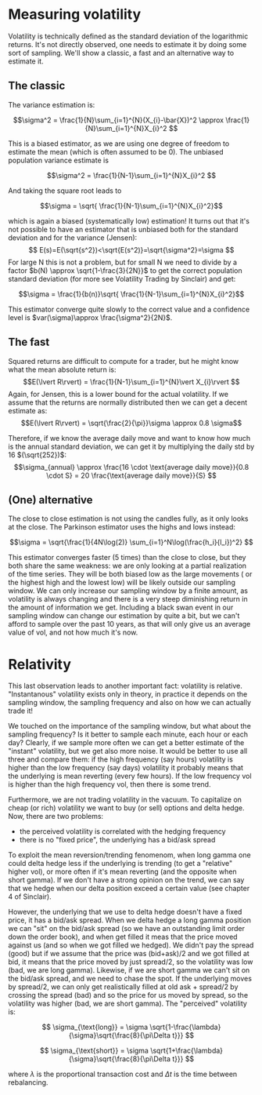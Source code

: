 # Measuring volatility

Volatility is technically defined as the standard deviation of the logarithmic returns.
It's not directly observed, one needs to estimate it by doing some sort of sampling. We'll show a classic, a fast and an alternative way to estimate it.

## The classic

The variance estimation is:

$$\sigma^2 = \frac{1}{N}\sum_{i=1}^{N}(X_{i}-\bar{X})^2 \approx  \frac{1}{N}\sum_{i=1}^{N}X_{i}^2 $$

This is a biased estimator, as we are using one degree of freedom to estimate the mean (which is often assumed to be 0). The unbiased population variance estimate is

$$\sigma^2 =  \frac{1}{N-1}\sum_{i=1}^{N}X_{i}^2 $$

And taking the square root leads to


$$\sigma = \sqrt{ \frac{1}{N-1}\sum_{i=1}^{N}X_{i}^2}$$

which is again a biased (systematically low) estimation! It turns out that it's not possible to have an estimator that is unbiased both for the standard deviation and for the variance (Jensen):
$$ E(s)=E(\sqrt{s^2})<\sqrt{E(s^2)}=\sqrt{\sigma^2}=\sigma $$
For large N this is not a problem, but for small N we need to divide by a factor $b(N) \approx \sqrt{1-\frac{3}{2N}}$ to get the correct population standard deviation (for more see Volatility Trading by Sinclair) and get:

$$\sigma = \frac{1}{b(n)}\sqrt{ \frac{1}{N-1}\sum_{i=1}^{N}X_{i}^2}$$

This estimator converge quite slowly to the correct value and a confidence level is $var(\sigma)\approx \frac{\sigma^2}{2N}$.

## The fast
Squared returns are difficult to compute for a trader, but he might know what the mean absolute return is:
$$E(\lvert R\rvert) = \frac{1}{N-1}\sum_{i=1}^{N}\vert X_{i}\rvert  $$
Again, for Jensen, this is a lower bound for the actual volatility. If we assume that the returns are normally distributed then we can get a decent estimate as:
$$E(\lvert R\rvert) = \sqrt{\frac{2}{\pi}}\sigma  \approx 0.8 \sigma$$

Therefore, if we know the average daily move and want to know how much is the annual standard deviation, we can get it by multiplying the daily std by 16 $(\sqrt{252})$:
$$\sigma_{annual} \approx \frac{16 \cdot \text{average daily move}}{0.8 \cdot S} = 20 \frac{\text{average daily move}}{S} $$

## (One) alternative

The close to close estimation is not using the candles fully, as it only looks at the close. The Parkinson estimator uses the highs and lows instead:

$$\sigma = \sqrt{\frac{1}{4N\log(2)} \sum_{i=1}^N\log(\frac{h_i}{l_i})^2} $$

This estimator converges faster (5 times) than the close to close, but they both share the same weakness: we are only looking at a partial realization of the time series. They will be both biased low as the large movements ( or the highest high and the lowest low) will be likely outside our sampling window. We can only increase our sampling window by a finite amount, as volatility is always changing and there is a very steep diminishing return in the amount of information we get. Including a black swan event in our sampling window can change our estimation by quite a bit, but we can't afford to sample over the past 10 years, as that will only give us an average value of vol, and not how much it's now.

# Relativity

This last observation leads to another important fact: volatility is relative. "Instantanous" volatility exists only in theory, in practice it depends on the sampling window, the sampling frequency and also on how we can actually trade it!

We touched on the importance of the sampling window, but what about the sampling frequency?
Is it better to sample each minute, each hour or each day? Clearly, if we sample more often we can get a better estimate of the "instant" volatility, but we get also more noise. It would be better to use all three and compare them: if the high frequency (say hours) volatility is higher than the low frequency (say days) volatility it probably means that the underlying is mean reverting (every few hours). If the low frequency vol is higher than the high frequency vol, then there is some trend.

Furthermore, we are not trading volatility in the vacuum. To capitalize on cheap (or rich) volatility we want to buy (or sell) options and delta hedge. Now, there are two problems: 
- the perceived volatility is correlated with the hedging frequency
- there is no "fixed price", the underlying has a bid/ask spread

To exploit the mean reversion/trending fenomenom, when long gamma one could delta hedge less if the underlying is trending (to get a "relative" higher vol), or more often if it's mean reverting (and the opposite when short gamma). If we don't have a strong opinion on the trend, we can say that we hedge when our delta position exceed a certain value (see chapter 4 of Sinclair).

However, the underlying that we use to delta hedge doesn't have a fixed price, it has a bid/ask spread. When we delta hedge a long gamma position we can "sit" on the bid/ask spread (so we have an outstanding limit order down the order book), and when get filled it meas that the price moved against us (and so when we got filled we hedged). We didn't pay the spread (good) but if we assume that the price was (bid+ask)/2 and we got filled at bid, it means that the price moved by just spread/2, so the volatility was low (bad, we are long gamma). Likewise, if we are short gamma we can't sit on the bid/ask spread, and we need to chase the spot. If the underlying moves by spread/2, we can only get realistically filled at old ask + spread/2 by crossing the spread (bad) and so the price for us moved by spread, so the volatility was higher (bad, we are short gamma).
The "perceived" volatility is:

$$ \sigma_{\text{long}} = \sigma \sqrt{1-\frac{\lambda}{\sigma}\sqrt{\frac{8}{\pi\Delta t}}} $$

$$ \sigma_{\text{short}} = \sigma \sqrt{1+\frac{\lambda}{\sigma}\sqrt{\frac{8}{\pi\Delta t}}} $$

where $\lambda$ is the proportional transaction cost and $\Delta t$ is the time between rebalancing.